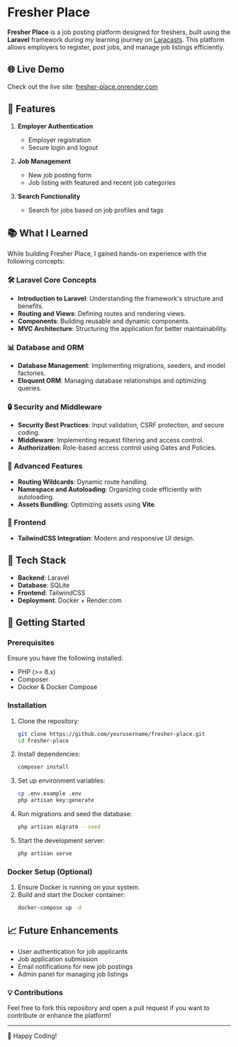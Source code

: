 # Fresher Place

**Fresher Place** is a job posting platform designed for freshers, built using the **Laravel** framework during my learning journey on [Laracasts](https://laracasts.com/). This platform allows employers to register, post jobs, and manage job listings efficiently.

## 🌐 Live Demo
Check out the live site: [fresher-place.onrender.com](https://fresher-place.onrender.com)

## 📌 Features

1. **Employer Authentication**
   - Employer registration
   - Secure login and logout

2. **Job Management**
   - New job posting form
   - Job listing with featured and recent job categories

3. **Search Functionality**
   - Search for jobs based on job profiles and tags

## 📚 What I Learned

While building Fresher Place, I gained hands-on experience with the following concepts:

### 🛠️ Laravel Core Concepts
- **Introduction to Laravel**: Understanding the framework's structure and benefits.
- **Routing and Views**: Defining routes and rendering views.
- **Components**: Building reusable and dynamic components.
- **MVC Architecture**: Structuring the application for better maintainability.

### 📊 Database and ORM
- **Database Management**: Implementing migrations, seeders, and model factories.
- **Eloquent ORM**: Managing database relationships and optimizing queries.

### 🔒 Security and Middleware
- **Security Best Practices**: Input validation, CSRF protection, and secure coding.
- **Middleware**: Implementing request filtering and access control.
- **Authorization**: Role-based access control using Gates and Policies.

### 🔧 Advanced Features
- **Routing Wildcards**: Dynamic route handling.
- **Namespace and Autoloading**: Organizing code efficiently with autoloading.
- **Assets Bundling**: Optimizing assets using **Vite**.

### 🎨 Frontend
- **TailwindCSS Integration**: Modern and responsive UI design.

## 🧰 Tech Stack

- **Backend**: Laravel
- **Database**: SQLite
- **Frontend**: TailwindCSS
- **Deployment**: Docker + Render.com

## 🚀 Getting Started

### Prerequisites
Ensure you have the following installed:

- PHP (>= 8.x)
- Composer
- Docker & Docker Compose

### Installation

1. Clone the repository:
   ```bash
   git clone https://github.com/yourusername/fresher-place.git
   cd fresher-place
   ```

2. Install dependencies:
   ```bash
   composer install
   ```

3. Set up environment variables:
   ```bash
   cp .env.example .env
   php artisan key:generate
   ```

4. Run migrations and seed the database:
   ```bash
   php artisan migrate --seed
   ```

5. Start the development server:
   ```bash
   php artisan serve
   ```

### Docker Setup (Optional)

1. Ensure Docker is running on your system.
2. Build and start the Docker container:
   ```bash
   docker-compose up -d
   ```

## 📈 Future Enhancements

- User authentication for job applicants
- Job application submission
- Email notifications for new job postings
- Admin panel for managing job listings

### 💡 Contributions
Feel free to fork this repository and open a pull request if you want to contribute or enhance the platform!

---

🚀 Happy Coding!

